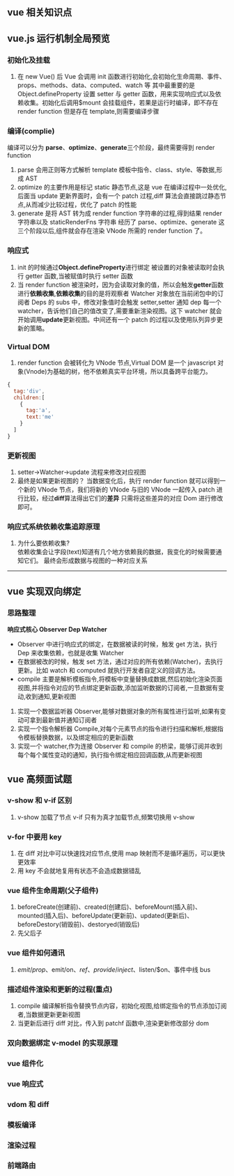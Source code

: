 ## vue 相关知识点

## vue.js 运行机制全局预览

### 初始化及挂载

1. 在 new Vue() 后 Vue 会调用 init 函数进行初始化,会初始化生命周期、事件、props、methods、data、computed、watch 等 其中最重要的是 Object.defineProperty 设置 setter 与 getter 函数，用来实现响应式以及依赖收集。初始化后调用\$mount 会挂载组件，若果是运行时编译，即不存在 render function 但是存在 template,则需要编译步骤

### 编译(complie)

编译可以分为 **parse**、**optimize**、**generate**三个阶段，最终需要得到 render function

1. parse 会用正则等方式解析 template 模板中指令、class、style、等数据,形成 AST
2. optimize 的主要作用是标记 static 静态节点,这是 vue 在编译过程中一处优化,后面当 update 更新界面时，会有一个 patch 过程,diff 算法会直接跳过静态节点,从而减少比较过程，优化了 patch 的性能
3. generate 是将 AST 转为成 render function 字符串的过程,得到结果 render 字符串以及 staticRenderFns 字符串
   经历了 parse、optimize、generate 这三个阶段以后,组件就会存在渲染 VNode 所需的 render function 了。

### 响应式

1. init 的时候通过**Object.defineProperty**进行绑定 被设置的对象被读取时会执行 getter 函数,当被赋值时执行 setter 函数
2. 当 render function 被渲染时，因为会读取对象的值，所以会触发**getter**函数进行**依赖收集**,**依赖收集**的目的是将观察者 Watcher 对象放在当前闭包中的订阅者 Deps 的 subs 中，修改对象值时会触发 setter,setter 通知 dep 每一个 watcher，告诉他们自己的值改变了,需要重新渲染视图。这下 watcher 就会开始调用**update**更新视图。中间还有一个 patch 的过程以及使用队列异步更新的策略。

### Virtual DOM

1. render function 会被转化为 VNode 节点,Virtual DOM 是一个 javascript 对象(Vnode)为基础的树，他不依赖真实平台环境，所以具备跨平台能力。

```js
{
  tag:'div',
  children:[
    {
      tag:'a',
      text:'me'
    }
  ]
}
```

### 更新视图

1. setter->Watcher->update 流程来修改对应视图
2. 最终是如果更新视图的？
   当数据变化后，执行 render function 就可以得到一个新的 VNode 节点，我们将新的 VNode 与旧的 VNode 一起传入 patch 进行比较，经过**diff**算法得出它们的**差异** 只需将这些差异的对应 Dom 进行修改即可。

### 响应式系统依赖收集追踪原理

1.  为什么要依赖收集?  
    依赖收集会让字段(text)知道有几个地方依赖我的数据，我变化的时候需要通知它们。
    最终会形成数据与视图的一种对应关系

---

## vue 实现双向绑定

### 思路整理

**响应式核心 Observer Dep Watcher**

- Observer 中进行响应式的绑定，在数据被读的时候，触发 get 方法，执行 Dep 来收集依赖，也就是收集 Watcher
- 在数据被改的时候，触发 set 方法，通过对应的所有依赖(Watcher)，去执行更新。比如 watch 和 computed 就执行开发者自定义的回调方法。
- compile 主要是解析模板指令,将模板中变量替换成数据,然后初始化渲染页面视图,并将指令对应的节点绑定更新函数,添加监听数据的订阅者,一旦数据有变动,收到通知,更新视图

1. 实现一个数据监听器 Observer,能够对数据对象的所有属性进行监听,如果有变动可拿到最新值并通知订阅者
2. 实现一个指令解析器 Compile,对每个元素节点的指令进行扫描和解析,根据指令模板替换数据，以及绑定相应的更新函数
3. 实现一个 watcher,作为连接 Observer 和 compile 的桥梁，能够订阅并收到每个每个属性变动的通知，执行指令绑定相应回调函数,从而更新视图

## vue 高频面试题

### v-show 和 v-if 区别

1. v-show 加载了节点 v-if 只有为真才加载节点,频繁切换用 v-show

### v-for 中要用 key

1. 在 diff 对比中可以快速找对应节点,使用 map 映射而不是循环遍历，可以更快更效率
2. 用 key 不会就地复用有状态不会造成数据错乱

### vue 组件生命周期(父子组件)

1. beforeCreate(创建前)、created(创建后)、beforeMount(插入前)、mounted(插入后)、beforeUpdate(更新前)、updated(更新后)、beforeDestory(销毁前)、destoryed(销毁后)
2. 先父后子

### vue 组件如何通讯

1. $emit/prop、$emit/on、$ref、provide/inject、$listen/\$on、事件中线 bus

### 描述组件渲染和更新的过程(重点)

1. compile 编译解析指令替换节点内容，初始化视图,给绑定指令的节点添加订阅者,当数据更新更新视图
2. 当更新后进行 diff 对比，传入到 patchf 函数中,渲染更新修改部分 dom

### 双向数据绑定 v-model 的实现原理

### vue 组件化

### vue 响应式

### vdom 和 diff

### 模板编译

### 渲染过程

### 前端路由

